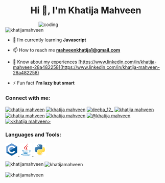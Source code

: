 
<h1 align="center">Hi 👋, I'm Khatija Mahveen</h1>
<img align="right" alt="coding" width="400" src="https://www.google.com/url?sa=i&url=https%3A%2F%2Fgithub.com%2FSanthiyasanthiya&psig=AOvVaw2wx-7NIanKJ4-2HPXjkYfw&ust=1690296828364000&source=images&cd=vfe&opi=89978449&ved=0CBEQjRxqFwoTCLDWscPMp4ADFQAAAAAdAAAAABAJ
<p align="left"> <img src="https://komarev.com/ghpvc/?username=khatijamahveen&label=Profile%20views&color=0e75b6&style=flat" alt="khatijamahveen" /> </p>

- 🌱 I’m currently learning **Javascript**

- 📫 How to reach me **mahveenkhatija1@gmail.com**

- 📄 Know about my experiences [https://www.linkedin.com/in/khatija-mahveen-28a482258](https://www.linkedin.com/in/khatija-mahveen-28a482258)

- ⚡ Fun fact **I'm lazy but smart**

<h3 align="left">Connect with me:</h3>
<p align="left">
<a href="https://linkedin.com/in/khatija mahveen" target="blank"><img align="center" src="https://raw.githubusercontent.com/rahuldkjain/github-profile-readme-generator/master/src/images/icons/Social/linked-in-alt.svg" alt="khatija mahveen" height="30" width="40" /></a>
<a href="https://fb.com/khatija mahveen" target="blank"><img align="center" src="https://raw.githubusercontent.com/rahuldkjain/github-profile-readme-generator/master/src/images/icons/Social/facebook.svg" alt="khatija mahveen" height="30" width="40" /></a>
<a href="https://instagram.com/deeba_12_" target="blank"><img align="center" src="https://raw.githubusercontent.com/rahuldkjain/github-profile-readme-generator/master/src/images/icons/Social/instagram.svg" alt="deeba_12_" height="30" width="40" /></a>
<a href="https://www.codechef.com/users/khatija mahveen" target="blank"><img align="center" src="https://cdn.jsdelivr.net/npm/simple-icons@3.1.0/icons/codechef.svg" alt="khatija mahveen" height="30" width="40" /></a>
<a href="https://www.hackerrank.com/khatija mahveen" target="blank"><img align="center" src="https://raw.githubusercontent.com/rahuldkjain/github-profile-readme-generator/master/src/images/icons/Social/hackerrank.svg" alt="khatija mahveen" height="30" width="40" /></a>
<a href="https://www.leetcode.com/khatija mahveen" target="blank"><img align="center" src="https://raw.githubusercontent.com/rahuldkjain/github-profile-readme-generator/master/src/images/icons/Social/leet-code.svg" alt="khatija mahveen" height="30" width="40" /></a>
<a href="https://www.hackerearth.com/@khatija mahveen" target="blank"><img align="center" src="https://raw.githubusercontent.com/rahuldkjain/github-profile-readme-generator/master/src/images/icons/Social/hackerearth.svg" alt="@khatija mahveen" height="30" width="40" /></a>
<a href="https://auth.geeksforgeeks.org/user/<khatija mahveen>" target="blank"><img align="center" src="https://raw.githubusercontent.com/rahuldkjain/github-profile-readme-generator/master/src/images/icons/Social/geeks-for-geeks.svg" alt="<khatija mahveen>" height="30" width="40" /></a>
</p>

<h3 align="left">Languages and Tools:</h3>
<p align="left"> <a href="https://www.cprogramming.com/" target="_blank" rel="noreferrer"> <img src="https://raw.githubusercontent.com/devicons/devicon/master/icons/c/c-original.svg" alt="c" width="40" height="40"/> </a> <a href="https://www.java.com" target="_blank" rel="noreferrer"> <img src="https://raw.githubusercontent.com/devicons/devicon/master/icons/java/java-original.svg" alt="java" width="40" height="40"/> </a> <a href="https://www.python.org" target="_blank" rel="noreferrer"> <img src="https://raw.githubusercontent.com/devicons/devicon/master/icons/python/python-original.svg" alt="python" width="40" height="40"/> </a> </p>

<p><img align="left" src="https://github-readme-stats.vercel.app/api/top-langs?username=khatijamahveen&show_icons=true&locale=en&layout=compact" alt="khatijamahveen" /></p>

<p>&nbsp;<img align="center" src="https://github-readme-stats.vercel.app/api?username=khatijamahveen&show_icons=true&locale=en" alt="khatijamahveen" /></p>

<p><img align="center" src="https://github-readme-streak-stats.herokuapp.com/?user=khatijamahveen&" alt="khatijamahveen" /></p>
